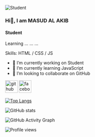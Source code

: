 ![Student](https://scontent.fdac155-1.fna.fbcdn.net/v/t39.30808-6/347370889_755444536071633_2310554718530594924_n.jpg?_nc_cat=102&ccb=1-7&_nc_sid=09cbfe&_nc_eui2=AeGsx4VDDa330Jl9wxcJkhiFVW3ndmo79BlVbed2ajv0GZ2aF-w4cgj8ymAUGOU7Upzn4jWBgzY-YeFLtRZrOd2K&_nc_ohc=bz_ZYo5SzRsAX-3CcOz&_nc_ht=scontent.fdac155-1.fna&oh=00_AfCDtXfagh3kH7s9pUc6mYEpl_bO_GrvQ9UWJnzCjsWdEg&oe=64910699)
### Hi👋, I am MASUD AL AKIB
#### Student


Learning ... ... ...

Skills: HTML / CSS / JS

- 🔭 I’m currently working on Student 
- 🌱 I’m currently learning JavaScript 
- 👯 I’m looking to collaborate on GitHub 


[<img src='https://cdn.jsdelivr.net/npm/simple-icons@3.0.1/icons/github.svg' alt='github' height='40'>](https://github.com/masudalakib)  [<img src='https://cdn.jsdelivr.net/npm/simple-icons@3.0.1/icons/facebook.svg' alt='facebook' height='40'>](https://www.facebook.com/https://www.facebook.com/profile.php?id=100007786488335)  

[![Top Langs](https://github-readme-stats.vercel.app/api/top-langs/?username=masudalakib)](https://github.com/anuraghazra/github-readme-stats)

![GitHub stats](https://github-readme-stats.vercel.app/api?username=masudalakib&show_icons=true)  

![GitHub Activity Graph](https://activity-graph.herokuapp.com/graph?username=masudalakib)  

![Profile views](https://gpvc.arturio.dev/masudalakib)  

